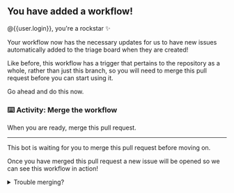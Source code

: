 ## You have added a workflow!

@{{user.login}}, you're a rockstar ✨

Your workflow now has the necessary updates for us to have new issues automatically added to the triage board when they are created!

Like before, this workflow has a trigger that pertains to the repository as a whole, rather than just this branch, so you will need to merge this pull request before you can start using it.

Go ahead and do this now.

### :keyboard: Activity: Merge the workflow

When you are ready, merge this pull request.

---

This bot is waiting for you to merge this pull request before moving on.

Once you have merged this pull request a new issue will be opened so we can see this workflow in action!

<details><summary>Trouble merging?</summary>Try refreshing the page!</details>
